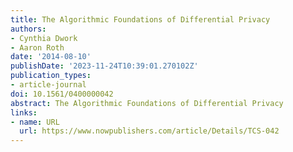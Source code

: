 ```yaml
---
title: The Algorithmic Foundations of Differential Privacy
authors:
- Cynthia Dwork
- Aaron Roth
date: '2014-08-10'
publishDate: '2023-11-24T10:39:01.270102Z'
publication_types:
- article-journal
doi: 10.1561/0400000042
abstract: The Algorithmic Foundations of Differential Privacy
links:
- name: URL
  url: https://www.nowpublishers.com/article/Details/TCS-042
---
```

